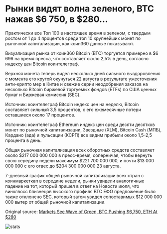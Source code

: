 # Рынки видят волна зеленого, BTC нажав $6 750, в $280...

Практически все Топ 100 в настоящее время в зеленом, с твердым ростом от 1 до 4 процентов среди топ 10 крупнейших монет по рыночной капитализации, как коин360 данные показывают.

Визуализация рынка от коин360 Bitcoin (BTC) торгуется примерно в $6 696 на время пресса, что составляет около 2,5% в день, согласно индексу цен Bitcoin коинтелеграф.

Верхняя монета теперь видел несколько дней сильного выздоровления с момента его крутой окунуться 22 августа в результате ужесточения анти-крипто мер в Китае и свежие серии неодобрения заказов на несколько Bitcoin биржевой торгуемых фондов (ETFs) по США ценных бумаг и Биржевая комиссия (SEC).

Источник: коинтелеграф Bitcoin индекс цен на неделю, Bitcoin составляет сильный 3,5 процентов, с его ежемесячные потери оставшиеся около 17 процентов.

Источник: коинтелеграф Ethereum индекс цен среди десяти десятков монет по рыночной капитализации, Звездные (XLM), Bitcoin Cash (МПБ), Кардано (ада) и пульсации (КСРП) все видим прибыли около 1,5-2,5 процента в день.

Общая рыночная капитализация всех оборотных средств составляет около $217 000 000 000 в пресс-время, соперничая, чтобы вернуть свою середину недели максимум $221 700 000 000, и почти $13 000 000 000 с его отвес до $204 300 000 000 23 августа.

7-дневный график общей рыночной капитализации всех стран с коинмаркеткап в середине недели, рынки увидели аналогичные падение на тот, который пришел в ответ на Новости июля, что винклвосс близнецов высокого профиля BTC ЕФО предложение было также отклонено SEC, который затем увидел сопоставимых $12 000 000 000 вытер от общей рыночной капитализации.

Original source: [Markets See Wave of Green, BTC Pushing $6,750, ETH At $280](https://cointelegraph.com/news/markets-see-wave-of-green-btc-pushing-6-750-eth-at-280)

![stats](https://c.statcounter.com/11760860/0/a89fa40b/1/ "stats")